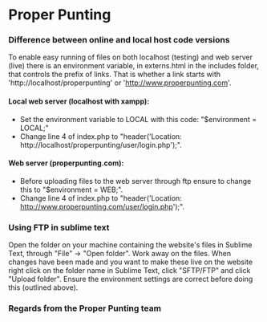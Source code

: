 # Proper Punting

### Difference between online and local host code versions

To enable easy running of files on both localhost (testing) and web server (live) there is an environment variable, in externs.html in the includes folder, that controls the prefix of links. That is whether a link starts with 'http://localhost/properpunting' or 'http://www.properpunting.com'.

#### Local web server (localhost with xampp):

- Set the environment variable to LOCAL with this code: "$environment = LOCAL;"
- Change line 4 of index.php to "header('Location: http://localhost/properpunting/user/login.php');".

#### Web server (properpunting.com):

- Before uploading files to the web server through ftp ensure to change this to "$environment = WEB;".
- Change line 4 of index.php to "header('Location: http://www.properpunting.com/user/login.php');".

### Using FTP in sublime text

Open the folder on your machine containing the website's files in Sublime Text, through "File" -> "Open folder".
Work away on the files. When changes have been made and you want to make these live on the website right click on the folder name in Sublime Text, click "SFTP/FTP" and click "Upload folder". Ensure the environment settings are correct before doing this (outlined above).

### Regards from the Proper Punting team
